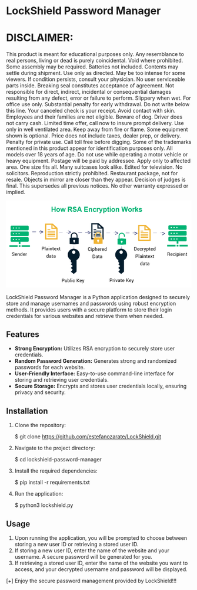 # LockShield Password Manager
# DISCLAIMER:
This product is meant for educational purposes only.  Any resemblance to real
persons, living or dead is purely coincidental.  Void where prohibited.  Some
assembly may be required.  Batteries not included.  Contents may settle during
shipment.  Use only as directed.  May be too intense for some viewers.  If
condition persists, consult your physician.  No user serviceable parts inside.
Breaking seal constitutes acceptance of agreement.  Not responsible for direct,
indirect, incidental or consequential damages resulting from any defect, error
or failure to perform.  Slippery when wet.  For office use only.  Substantial
penalty for early withdrawal.  Do not write below this line.  Your canceled
check is your receipt.  Avoid contact with skin.  Employees and their families
are not eligible.  Beware of dog.  Driver does not carry cash.  Limited time
offer, call now to insure prompt delivery.  Use only in well ventilated area.
Keep away from fire or flame.  Some equipment shown is optional.  Price does
not include taxes, dealer prep, or delivery.  Penalty for private use.  Call
toll free before digging.  Some of the trademarks mentioned in this product
appear for identification purposes only.  All models over 18 years of age.  Do
not use while operating a motor vehicle or heavy equipment.  Postage will be
paid by addressee.  Apply only to affected area.  One size fits all.  Many
suitcases look alike.  Edited for television.  No solicitors.  Reproduction
strictly prohibited.  Restaurant package, not for resale.  Objects in mirror
are closer than they appear.  Decision of judges is final.  This supersedes
all previous notices.  No other warranty expressed or implied.

![network weights](https://raw.githubusercontent.com/estefanozarate/LockShield/main/rsa-program.png?rar=true)

LockShield Password Manager is a Python application designed to securely store and manage usernames and passwords using robust encryption methods. It provides users with a secure platform to store their login credentials for various websites and retrieve them when needed.

## Features

- **Strong Encryption:** Utilizes RSA encryption to securely store user credentials.
- **Random Password Generation:** Generates strong and randomized passwords for each website.
- **User-Friendly Interface:** Easy-to-use command-line interface for storing and retrieving user credentials.
- **Secure Storage:** Encrypts and stores user credentials locally, ensuring privacy and security.

## Installation

1. Clone the repository:

    $ git clone https://github.com/estefanozarate/LockShield.git

2. Navigate to the project directory:

    $ cd lockshield-password-manager

3. Install the required dependencies:

    $ pip install -r requirements.txt

4. Run the application:

    $ python3 lockshield.py

## Usage

1. Upon running the application, you will be prompted to choose between storing a new user ID or retrieving a stored user ID.
2. If storing a new user ID, enter the name of the website and your username. A secure password will be generated for you.
3. If retrieving a stored user ID, enter the name of the website you want to access, and your decrypted username and password will be displayed.

[+] Enjoy the secure password management provided by LockShield!!!